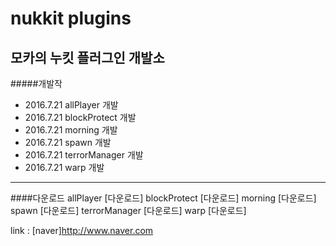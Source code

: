 nukkit plugins
===============
모카의 누킷 플러그인 개발소
---------------
#####개발작
+ 2016.7.21 allPlayer 개발
+ 2016.7.21 blockProtect 개발
+ 2016.7.21 morning 개발
+ 2016.7.21 spawn 개발
+ 2016.7.21 terrorManager 개발
+ 2016.7.21 warp 개발

---------------
####다운로드
allPlayer [다운로드]
blockProtect [다운로드]
morning [다운로드]
spawn [다운로드]
terrorManager [다운로드]
warp [다운로드]

link : [naver]http://www.naver.com

